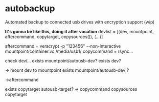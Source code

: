 # autobackup
Automated backup to connected usb drives with encryption support (wip)

**It's gonna be like this, doing it after vacation**
devlist = [(dev, mountpoint, aftercommand, copytarget, copysources()), (...)]

aftercommand = veracrypt -p "123456" --non-interactive mountpoint/container.vc /media/usb1/
copycommand = rsync...

check dev/...
exists mountpoint/autousb-dev?
exists dev?

-> mount dev to mountpoint
exists mountpoint/autousb-dev`?

->aftercommand

exists copytarget autousb-target?
-> copycommand copysources copytarget
